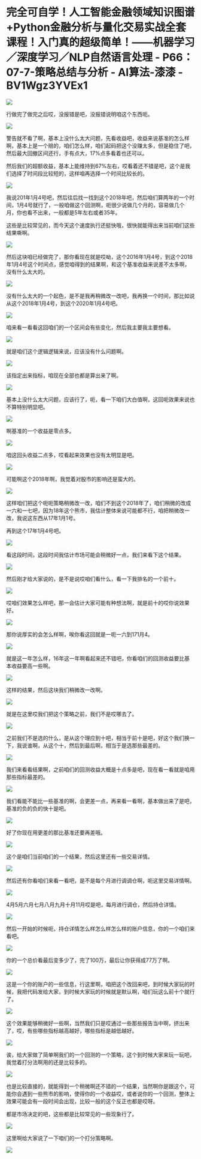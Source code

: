 # 完全可自学！人工智能金融领域知识图谱+Python金融分析与量化交易实战全套课程！入门真的超级简单！——机器学习／深度学习／NLP自然语言处理 - P66：07-7-策略总结与分析 - AI算法-漆漆 - BV1Wgz3YVEx1

![](img/c614eff0c27fb2593ad4418e80443ac2_0.png)

行做完了做完之后哎，没报错是吧，没报错说明咱这个东西呃。

![](img/c614eff0c27fb2593ad4418e80443ac2_2.png)

警告就不看了啊，基本上没什么太大问题，先看收益吧，收益来说基准的怎么样啊，基本上是一个赔的，咱们怎么样，咱们起码把这个没赚太多，但是稳住了吧，然后最大回撤区间还行，手有点大，17%点多看着也还可以。

然后我们的超额收益，基本上能维持到67%左右，哎看着还不错是吧，这个是我们选择了时间段比较短的，这样咱再选择一个时间比较长的。



![](img/c614eff0c27fb2593ad4418e80443ac2_4.png)

我说201年1月4号吧，然后往后找一找到这个2018年吧，然后咱们算两年的一个时间，1月4号就行了，一般咱做这个回测啊，呃很少说做几个月的，容易做几个月，你也看不出来，一般都是5年左右或者35年。

这些是比较常见的，而今天这个速度执行还挺快哦，很快就能得出来当前咱们这些结果嘶啊。

![](img/c614eff0c27fb2593ad4418e80443ac2_6.png)

然后这块咱已经做完了，那你看现在就是哎呦，这个2016年1月4号，到这个2018年1月4号这个时间点，感觉咱得到的结果啊，和这个基准收益来说差不太多啊，没有什么太大的。



![](img/c614eff0c27fb2593ad4418e80443ac2_8.png)

没有什么太大的一个起色，是不是我再稍微改一改吧，我再换一个时间，那比如说从这个2018年1月4号，到这个2020年1月4号吧。



![](img/c614eff0c27fb2593ad4418e80443ac2_10.png)

咱来看一看看这回咱们的一个区间会有些变化，然后我主要我主要想看。

![](img/c614eff0c27fb2593ad4418e80443ac2_12.png)

就是咱们这个逻辑逻辑来说，应该没有什么问题啊。

![](img/c614eff0c27fb2593ad4418e80443ac2_14.png)

该指定出来指标，咱现在全部也都是算出来了啊。

![](img/c614eff0c27fb2593ad4418e80443ac2_16.png)

基本上没什么太大问题，应该行了，呃，看一下咱们大白值啊，这回呃效果来说也不算特别明显吧。

![](img/c614eff0c27fb2593ad4418e80443ac2_18.png)

啊基准的一个收益是零点多。

![](img/c614eff0c27fb2593ad4418e80443ac2_20.png)

咱这回头收益二点多，哎看起来效果也没有太明显是吧。

![](img/c614eff0c27fb2593ad4418e80443ac2_22.png)

可能啊这个2018年啊，我觉着对股市的影响还是蛮大的。

![](img/c614eff0c27fb2593ad4418e80443ac2_24.png)

这样咱们把这个呃呃策略稍微改一改，咱们不到这个2018年了，咱们稍微的改成一六和一七吧，因为18年这个熊市，我估计整体来说可能都不行，咱把稍微改一改，我说这东西从17年1月1号。

再到这个17年1月4号吧。

![](img/c614eff0c27fb2593ad4418e80443ac2_26.png)

看这段时间，这段时间我估计市场可能会稍微好一点，我们来看下这个结果。

![](img/c614eff0c27fb2593ad4418e80443ac2_28.png)

然后刚才给大家说的，是不是说哎咱们看什么，看一下我排名的一个前十。

![](img/c614eff0c27fb2593ad4418e80443ac2_30.png)

哎咱们效果怎么样吧，那一会估计大家可能有种想法啊，就是前十的哎你说效果好。

![](img/c614eff0c27fb2593ad4418e80443ac2_32.png)

那你说厚实的会怎么样啊，唉你看这回就是一呃一六到171月4。

![](img/c614eff0c27fb2593ad4418e80443ac2_34.png)

就是这一年怎么样，16年这一年啊看起来还不错吧，你看咱们的回测收益要比基本收益要高一些啊。

![](img/c614eff0c27fb2593ad4418e80443ac2_36.png)

这样的结果，然后这块我们稍微改一改啊。

![](img/c614eff0c27fb2593ad4418e80443ac2_38.png)

就是在这里哎我们把这个策略之前，我们不是哎哪去了。

![](img/c614eff0c27fb2593ad4418e80443ac2_40.png)

之前我们不是选的什么，是从这个理应到十吧，相当于前十是吧，好这个我们换一下，我说谁啊，从这个十，然后到最后啊，相当于是选那些最差的。



![](img/c614eff0c27fb2593ad4418e80443ac2_42.png)

我们来看看结果啊，之前咱们的回测收益大概是十点多是吧，现在看一看就是咱用那些指标最差的。

![](img/c614eff0c27fb2593ad4418e80443ac2_44.png)

我们看能不能比一些基准的啊，会更差一点，再来看一看啊，基本做出来了是吧，基准的负的负的快十是吧。

![](img/c614eff0c27fb2593ad4418e80443ac2_46.png)

好了你现在用更差的那比基准还要再差哦。

![](img/c614eff0c27fb2593ad4418e80443ac2_48.png)

这个是咱们当前咱们的一个结果，然后这里还有一些交易详情。

![](img/c614eff0c27fb2593ad4418e80443ac2_50.png)

然后还有你看咱们来看一看吧，是不是每个月进行调调仓啊，呃这里交易详情啊。

![](img/c614eff0c27fb2593ad4418e80443ac2_52.png)

4月5月六月七月八月九月十月11月哎是吧，每月进行调仓，然后持仓详情。

![](img/c614eff0c27fb2593ad4418e80443ac2_54.png)

然后一开始的时候呃，持仓详情怎么样怎么样怎么样的账户信息，你的一个咱们来看吧。

![](img/c614eff0c27fb2593ad4418e80443ac2_56.png)

你的一个总价看最后变多少了，完了100万，最后让你获得成77万了啊。

![](img/c614eff0c27fb2593ad4418e80443ac2_58.png)

这是一个你的账户的一些信息，行这里啊，咱把这个改回来吧，到时候大家玩的时候，我把代码发给大家，到时候大家玩的时候就是默认啊，咱们玩这么前十个就行了。



![](img/c614eff0c27fb2593ad4418e80443ac2_60.png)

这个效果能够稍微好一些啊，当然我们只是哎通过一些那些报告当中啊，挤出来了，哎，有些哪些指标越高越好，哪些指标是越低越好。



![](img/c614eff0c27fb2593ad4418e80443ac2_62.png)

诶，给大家做了简单啊我们的一个回测的一个策略，这个到时候大家来玩一玩吧，我觉着打分法啊用的还是比较多的。



![](img/c614eff0c27fb2593ad4418e80443ac2_64.png)

也是比较直接的，就能得到一个稍微啊还不错的一个结果，当然啊你是跟这个，可能你会遇到一些熊市的影响，使得你的一个收益哎，或者说你的一个回测，整体上效果可能会有一段时间会出现，比较一般的这个反正也都是哎呀。

都是市场决定的吧，这些都是比较常见的一些现象行了。

![](img/c614eff0c27fb2593ad4418e80443ac2_66.png)

这里啊给大家说了一下咱们的一个打分策略啊。

![](img/c614eff0c27fb2593ad4418e80443ac2_68.png)